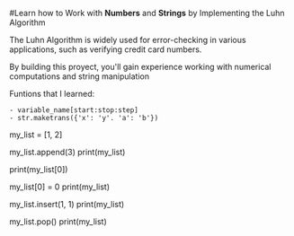 #Learn how to Work with **Numbers** and **Strings** by Implementing the Luhn Algorithm

The Luhn Algorithm is widely used for error-checking in various applications, such as verifying credit card numbers.

By building this proyect, you'll gain experience working with numerical computations and string manipulation

Funtions that I learned:

    - variable_name[start:stop:step]
    - str.maketrans({'x': 'y'. 'a': 'b'})




my_list = [1, 2]

my_list.append(3)
print(my_list)

print(my_list[0])

my_list[0] = 0
print(my_list)

my_list.insert(1, 1)
print(my_list)

my_list.pop()
print(my_list)